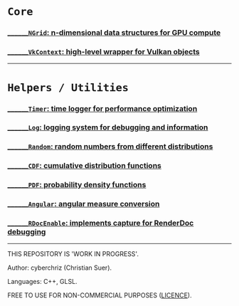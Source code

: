 # `Core`
### [______`NGrid`: n-dimensional data structures for GPU compute](docs/ngrid.md)
### [______`VkContext`: high-level wrapper for Vulkan objects](docs/vkcontext.md)
___ 
# `Helpers / Utilities`
### [______`Timer`: time logger for performance optimization]()
### [______`Log`: logging system for debugging and information]()
### [______`Random`: random numbers from different distributions]()
### [______`CDF`: cumulative distribution functions]()
### [______`PDF`: probability density functions]()
### [______`Angular`: angular measure conversion]()
### [______`RDocEnable`: implements capture for RenderDoc debugging]()
___
THIS REPOSITORY IS 'WORK IN PROGRESS'.

Author: cyberchriz (Christian Suer).

Languages: C++, GLSL.

FREE TO USE FOR NON-COMMERCIAL PURPOSES ([LICENCE](LICENSE)).
